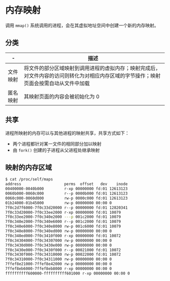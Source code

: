# 内存映射

调用 `mmap()` 系统调用的进程，会在其虚拟地址空间中创建一个新的内存映射。

## 分类

| -        | 描述                                                                                                                                   |
| -------- | -------------------------------------------------------------------------------------------------------------------------------------- |
| 文件映射 | 将文件的部分区域映射到调用进程的虚拟内存；映射完成后，对文件内容的访问则转化为对相应内存区域的字节操作；映射页面会按需自动从文件中加载 |
| 匿名映射 | 其映射页面的内容会被初始化为 0                                                                                                         |

## 共享

进程所映射的内存可以与其他进程的映射共享，共享方式如下：

* 两个进程都针对某一文件的相同部分加以映射
* 由 `fork()` 创建的子进程从父进程处继承映射

## 映射的内存区域

```sh
$ cat /proc/self/maps
address                   perms  offset   dev    inode                      pathname
00400000-0040b000         r-xp 00000000 fd:01 12613123                           /usr/bin/cat
0060b000-0060c000         r--p 0000b000 fd:01 12613123                           /usr/bin/cat
0060c000-0060d000         rw-p 0000c000 fd:01 12613123                           /usr/bin/cat
01b24000-01b45000         rw-p 00000000 00:00 0                                  [heap]
7f0c2d7f6000-7f0c33d20000 r--p 00000000 fd:01 12820341                   /usr/lib/locale/locale-archive
7f0c33d20000-7f0c33ee2000 r-xp 00000000 fd:01 10079                      /usr/lib64/libc-2.17.so
7f0c33ee2000-7f0c340e2000 ---p 001c2000 fd:01 10079                      /usr/lib64/libc-2.17.so
7f0c340e2000-7f0c340e6000 r--p 001c2000 fd:01 10079                      /usr/lib64/libc-2.17.so
7f0c340e6000-7f0c340e8000 rw-p 001c6000 fd:01 10079                      /usr/lib64/libc-2.17.so
7f0c340e8000-7f0c340ed000 rw-p 00000000 00:00 0
7f0c340ed000-7f0c3410f000 r-xp 00000000 fd:01 10072                      /usr/lib64/ld-2.17.so
7f0c34304000-7f0c34307000 rw-p 00000000 00:00 0
7f0c3430d000-7f0c3430e000 rw-p 00000000 00:00 0
7f0c3430e000-7f0c3430f000 r--p 00021000 fd:01 10072                      /usr/lib64/ld-2.17.so
7f0c3430f000-7f0c34310000 rw-p 00022000 fd:01 10072                      /usr/lib64/ld-2.17.so
7f0c34310000-7f0c34311000 rw-p 00000000 00:00 0
7ffef8e21000-7ffef8e42000 rw-p 00000000 00:00 0                          [stack]
7ffef8eb6000-7ffef8eb8000 r-xp 00000000 00:00 0                          [vdso]
ffffffffff600000-ffffffffff601000 r-xp 00000000 00:00 0                  [vsyscall]
```